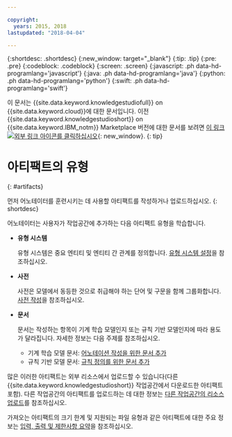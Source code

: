 ```yaml
---

copyright:
  years: 2015, 2018
lastupdated: "2018-04-04"

---
```


{:shortdesc: .shortdesc}
{:new_window: target="_blank"}
{:tip: .tip}
{:pre: .pre}
{:codeblock: .codeblock}
{:screen: .screen}
{:javascript: .ph data-hd-programlang='javascript'}
{:java: .ph data-hd-programlang='java'}
{:python: .ph data-hd-programlang='python'}
{:swift: .ph data-hd-programlang='swift'}

이 문서는 {{site.data.keyword.knowledgestudiofull}} on {{site.data.keyword.cloud}}에 대한 문서입니다. 이전 {{site.data.keyword.knowledgestudioshort}} on {{site.data.keyword.IBM_notm}} Marketplace 버전에 대한 문서를 보려면 [이 링크 ![외부 링크 아이콘](../../icons/launch-glyph.svg "외부 링크 아이콘")를 클릭하십시오](https://console.bluemix.net/docs/services/knowledge-studio/artifacts.html){: new_window}.
{: tip}

# 아티팩트의 유형
{: #artifacts}

먼저 어노테이터를 훈련시키는 데 사용할 아티팩트를 작성하거나 업로드하십시오.
{: shortdesc}

어노테이터는 사용자가 작업공간에 추가하는 다음 아티팩트 유형을 학습합니다. 

- **유형 시스템**

    유형 시스템은 중요 엔티티 및 엔티티 간 관계를 정의합니다. [유형 시스템 설정](/docs/services/watson-knowledge-studio/typesystem.html)을 참조하십시오. 

- **사전**

    사전은 모델에서 동등한 것으로 취급해야 하는 단어 및 구문을 함께 그룹화합니다. [사전 작성](/docs/services/watson-knowledge-studio/dictionaries.html)을 참조하십시오. 

- **문서**

    문서는 작성하는 항목이 기계 학습 모델인지 또는 규칙 기반 모델인지에 따라 용도가 달라집니다. 자세한 정보는 다음 주제를 참조하십시오. 
    - 기계 학습 모델 문서: [어노테이션 작성을 위한 문서 추가](/docs/services/watson-knowledge-studio/documents-for-annotation.html#wks_t_docs_intro)
    - 규칙 기반 모델 문서: [규칙 정의를 위한 문서 추가](/docs/services/watson-knowledge-studio/rule-annotator-add-doc.html)

많은 이러한 아티팩트는 외부 리소스에서 업로드할 수 있습니다(다른 {{site.data.keyword.knowledgestudioshort}} 작업공간에서 다운로드한 아티팩트 포함). 다른 작업공간의 아티팩트를 업로드하는 데 대한 정보는 [다른 작업공간의 리소스 업로드](/docs/services/watson-knowledge-studio/exportimport.html)를 참조하십시오. 

가져오는 아티팩트의 크기 한계 및 지원되는 파일 유형과 같은 아티팩트에 대한 주요 정보는 [입력, 출력 및 제한사항 요약](/docs/services/watson-knowledge-studio/create-project.html#wks_formats)을 참조하십시오. 

